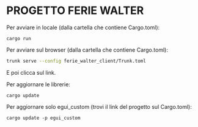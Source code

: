 # PROGETTO FERIE WALTER

Per avviare in locale (dalla cartella che contiene Cargo.toml): 

```shell
cargo run
```

Per avviare sul browser (dalla cartella che contiene Cargo.toml):

```sh
trunk serve --config ferie_walter_client/Trunk.toml
```

E poi clicca sul link.

Per aggiornare le librerie:

```shell
cargo update
```

Per aggiornare solo egui_custom (trovi il link del progetto sul Cargo.toml):
```shell
cargo update -p egui_custom
```




